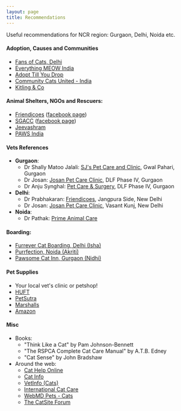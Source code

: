 ```yaml
---
layout: page
title: Recommendations
---
```


Useful recommendations for NCR region: Gurgaon, Delhi, Noida etc.

#### Adoption, Causes and Communities

- [Fans of Cats, Delhi](https://www.facebook.com/groups/850715891625822/about/)
- [Everything MEOW India](https://www.facebook.com/everythingmeow.india/)
- [Adopt Till You Drop](https://www.facebook.com/adoptillyoudrop/)
- [Community Cats United - India](https://www.facebook.com/CommunityCatsUnitedIndia/)
- [Kitling & Co](https://www.facebook.com/KitlingAndCo/)

#### Animal Shelters, NGOs and Rescuers:

- [Friendicoes](https://friendicoes.org/) ([facebook page](https://www.facebook.com/friendicoesindia/))
- [SGACC](http://www.sanjaygandhianimalcarecentre.org/) ([facebook page](https://www.facebook.com/sanjay.gandhiACC/))
- [Jeevashram](http://jeevashram.org/)
- [PAWS India](http://www.pawsindia.org/)

#### Vets References

- **Gurgaon**:
  - Dr Shally Matoo Jalali: [SJ's Pet Care and Clinic](http://sjspetcare.com), Gwal Pahari, Gurgaon
  - Dr Josan: [Josan Pet Care Clinic](http://www.jpcvet.com), DLF Phase IV, Gurgaon
  - Dr Anju Synghal: [Pet Care & Surgery](http://www.petcareandsurgery.com/), DLF Phase IV, Gurgaon
- **Delhi**:
  - Dr Prabhakaran: [Friendicoes](https://friendicoes.org/#contact), Jangpura Side, New Delhi
  - Dr Josan: [Josan Pet Care Clinic](http://www.jpcvet.com), Vasant Kunj, New Delhi
- **Noida**:
  - Dr Pathak: [Prime Animal Care](https://www.facebook.com/primeanimalcarenoida/)

#### Boarding:

- [Furrever Cat Boarding, Delhi (Isha)](https://www.facebook.com/furreverbyisha/)
- [Purrfection, Noida (Akriti)](https://www.facebook.com/purrfectionIndia/)
- [Pawsome Cat Inn, Gurgaon (Nidhi)](https://www.facebook.com/pawsomecatinn/)

#### Pet Supplies

- Your local vet's clinic or petshop!
- [HUFT](https://headsupfortails.com/)
- [PetSutra](https://www.petsutra.com/)
- [Marshalls](https://www.marshallspetzone.com/)
- [Amazon](https://www.amazon.in/Cats-Supplies/b/?ie=UTF8&node=4771341031&ref_=sv_petsupplies_3)

#### Misc

- Books:
  - "Think Like a Cat" by Pam Johnson-Bennett
  - "The RSPCA Complete Cat Care Manual" by A.T.B. Edney
  - "Cat Sense" by John Bradshaw
- Around the web:
  - [Cat Help Online](http://www.cathelp-online.com)
  - [Cat Info](https://catinfo.org/)
  - [VetInfo (Cats)](https://www.vetinfo.com/category/cats/)
  - [International Cat Care](https://icatcare.org/)
  - [WebMD Pets - Cats](https://www.webmd.com/pets/cats/default.htm)
  - [The CatSite Forum](https://thecatsite.com/forums/)
